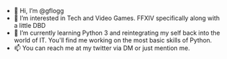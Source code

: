 - 👋 Hi, I’m @gflogg
- 👀 I’m interested in Tech and Video Games. FFXIV specifically along with a little DBD
- 🌱 I’m currently learning Python 3 and reintegrating my self back into the world of IT. You'll find me working on the most basic skills of Python.
- 📫 You can reach me at my twitter via DM or just mention me. 

<!---
gflogg/gflogg is a ✨ special ✨ repository because its `README.md` (this file) appears on your GitHub profile.
You can click the Preview link to take a look at your changes.
--->

